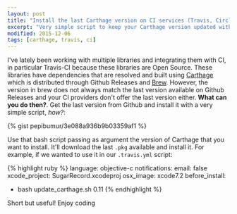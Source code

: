 ```yaml
---
layout: post
title: "Install the last Carthage version on CI services (Travis, Circle, ...)"
excerpt: "Very simple script to keep your Carthage version updated without depending on Brew."
modified: 2015-12-06
tags: [carthage, travis, ci]
---
```


I've lately been working with multiple libraries and integrating them with CI, in particular Travis-CI because these libraries are Open Source. These libraries have dependencies that are resolved and built using [Carthage](https://github.com/carthage) which is distributed through Github Releases and [Brew](http://brew.sh). However, the version in brew does not always match the last version available on Github Releases and your CI providers don't offer the last version either. **What can you do then?**. Get the last version from Github and install it with a very simple script, *how?*:

{% gist pepibumur/3e088a936b9b03359af1 %}

Use that bash script passing as argument the version of Carthage that you want to install. It'll download the last `.pkg` available and install it. For example, if we wanted to use it in our `.travis.yml` script:

{% highlight ruby %}
language: objective-c
notifications:
  email: false
xcode_project: SugarRecord.xcodeproj
osx_image: xcode7.2
before_install:
  - bash update_carthage.sh 0.11
{% endhighlight %}

Short but useful! Enjoy coding
